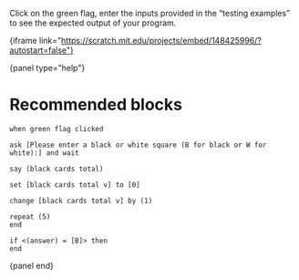 Click on the green flag, enter the inputs provided in the “testing examples” to see the expected output of your program.

{iframe link="https://scratch.mit.edu/projects/embed/148425996/?autostart=false"}

{panel type="help"}

# Recommended blocks

<pre><code class="scratch:split:random">when green flag clicked

ask [Please enter a black or white square (B for black or W for white):] and wait

say (black cards total)
</code></pre>

<pre><code class="scratch:split:random">set [black cards total v] to [0]

change [black cards total v] by (1)
</code></pre>

<pre><code class="scratch:split:random">repeat (5)
end

if &lt;(answer) = [B]&gt; then
end
</code></pre>

{panel end}